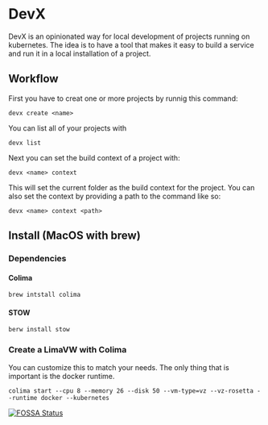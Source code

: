 # DevX

DevX is an opinionated way for local development of projects running on kubernetes. The idea is to have a tool that makes it easy to build a service and run it in a local installation of a project.

## Workflow 

First you have to creat one or more projects by runnig this command:
```shell
devx create <name>
```
You can list all of your projects with
```shell
devx list
```

Next you can set the build context of a project with: 
```shell
devx <name> context
```
This will set the current folder as the build context for the project. 
You can also set the context by providing a path to the command like so:
```shell
devx <name> context <path>
```

## Install (MacOS with brew)

### Dependencies
#### Colima 

```shell
brew intstall colima
```
#### STOW

```shell 
berw install stow
```

### Create a LimaVW with Colima 

You can customize this to match your needs. The only thing that is important is 
the docker runtime.

```shell
colima start --cpu 8 --memory 26 --disk 50 --vm-type=vz --vz-rosetta --runtime docker --kubernetes
```


[![FOSSA Status](https://app.fossa.com/api/projects/git%2Bgithub.com%2FZengineChris%2Fdevx.svg?type=shield&issueType=license)](https://app.fossa.com/projects/git%2Bgithub.com%2FZengineChris%2Fdevx?ref=badge_shield&issueType=license)






